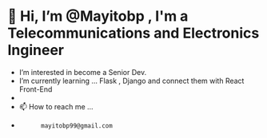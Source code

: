 # 👋 Hi, I’m @Mayitobp , I'm a Telecommunications and Electronics Ingineer
- I’m interested in become a Senior Dev.
- I’m currently learning ... Flask , Django and connect them with React Front-End
- 
- 📫 How to reach me ...
-           mayitobp99@gmail.com

<!---
Mayitobp/Mayitobp is a ✨ special ✨ repository because its `README.md` (this file) appears on your GitHub profile.
You can click the Preview link to take a look at your changes.
--->
